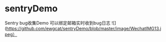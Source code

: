# sentryDemo
Sentry bug收集Demo
可以绑定邮箱实时收到bug日志
![](https://github.com/ewgcat/sentryDemo/blob/master/image/WechatIMG13.jpeg）

